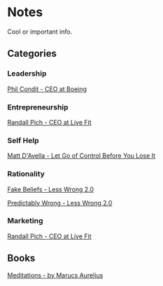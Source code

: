 # Notes
Cool or important info.

## Categories 

### Leadership
[Phil Condit - CEO at Boeing](People/PhilCondit(CEO-Boeing).md)

### Entrepreneurship

[Randall Pich - CEO at Live Fit](People/RandallPich(CEO-LiveFit).md)

### Self Help

[Matt D'Avella - Let Go of Control Before You Lose It](YouTube/Matt-D'Avella.md)

### Rationality

[Fake Beliefs - Less Wrong 2.0](Rationality/LW2-Fake-Beliefs.md)

[Predictably Wrong - Less Wrong 2.0](Rationality/LW2-Predictably-Wrong.md)

### Marketing

[Randall Pich - CEO at Live Fit](People/RandallPich(CEO-LiveFit).md)

## Books
[Meditations - by Marucs Aurelius](Books/Meditations-MA.md)

